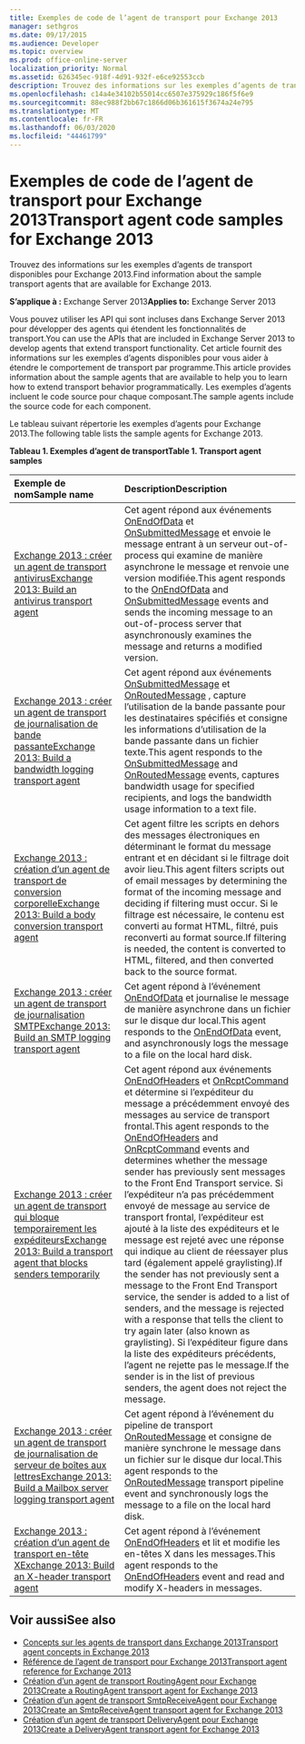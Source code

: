 ```yaml
---
title: Exemples de code de l’agent de transport pour Exchange 2013
manager: sethgros
ms.date: 09/17/2015
ms.audience: Developer
ms.topic: overview
ms.prod: office-online-server
localization_priority: Normal
ms.assetid: 626345ec-918f-4d91-932f-e6ce92553ccb
description: Trouvez des informations sur les exemples d’agents de transport disponibles pour Exchange 2013.
ms.openlocfilehash: c14a4e34102b55014cc6507e375929c186f5f6e9
ms.sourcegitcommit: 88ec988f2bb67c1866d06b361615f3674a24e795
ms.translationtype: MT
ms.contentlocale: fr-FR
ms.lasthandoff: 06/03/2020
ms.locfileid: "44461799"
---
```

# <a name="transport-agent-code-samples-for-exchange-2013"></a><span data-ttu-id="729cd-103">Exemples de code de l’agent de transport pour Exchange 2013</span><span class="sxs-lookup"><span data-stu-id="729cd-103">Transport agent code samples for Exchange 2013</span></span>

<span data-ttu-id="729cd-104">Trouvez des informations sur les exemples d’agents de transport disponibles pour Exchange 2013.</span><span class="sxs-lookup"><span data-stu-id="729cd-104">Find information about the sample transport agents that are available for Exchange 2013.</span></span>
  
<span data-ttu-id="729cd-105">**S’applique à :** Exchange Server 2013</span><span class="sxs-lookup"><span data-stu-id="729cd-105">**Applies to:** Exchange Server 2013</span></span>
  
<span data-ttu-id="729cd-106">Vous pouvez utiliser les API qui sont incluses dans Exchange Server 2013 pour développer des agents qui étendent les fonctionnalités de transport.</span><span class="sxs-lookup"><span data-stu-id="729cd-106">You can use the APIs that are included in Exchange Server 2013 to develop agents that extend transport functionality.</span></span> <span data-ttu-id="729cd-107">Cet article fournit des informations sur les exemples d’agents disponibles pour vous aider à étendre le comportement de transport par programme.</span><span class="sxs-lookup"><span data-stu-id="729cd-107">This article provides information about the sample agents that are available to help you to learn how to extend transport behavior programmatically.</span></span> <span data-ttu-id="729cd-108">Les exemples d’agents incluent le code source pour chaque composant.</span><span class="sxs-lookup"><span data-stu-id="729cd-108">The sample agents include the source code for each component.</span></span> 
  
<span data-ttu-id="729cd-109">Le tableau suivant répertorie les exemples d’agents pour Exchange 2013.</span><span class="sxs-lookup"><span data-stu-id="729cd-109">The following table lists the sample agents for Exchange 2013.</span></span>
  
<span data-ttu-id="729cd-110">**Tableau 1. Exemples d’agent de transport**</span><span class="sxs-lookup"><span data-stu-id="729cd-110">**Table 1. Transport agent samples**</span></span>

|<span data-ttu-id="729cd-111">**Exemple de nom**</span><span class="sxs-lookup"><span data-stu-id="729cd-111">**Sample name**</span></span>|<span data-ttu-id="729cd-112">**Description**</span><span class="sxs-lookup"><span data-stu-id="729cd-112">**Description**</span></span>|
|:-----|:-----|
|[<span data-ttu-id="729cd-113">Exchange 2013 : créer un agent de transport antivirus</span><span class="sxs-lookup"><span data-stu-id="729cd-113">Exchange 2013: Build an antivirus transport agent</span></span>](https://code.msdn.microsoft.com/Exchange/Exchange-2013-Build-an-6e544269) <br/> |<span data-ttu-id="729cd-114">Cet agent répond aux événements [OnEndOfData](https://msdn.microsoft.com/library/Microsoft.Exchange.Data.Transport.Smtp.SmtpReceiveAgent.OnEndOfData.aspx) et [OnSubmittedMessage](https://msdn.microsoft.com/library/Microsoft.Exchange.Data.Transport.Routing.RoutingAgent.OnSubmittedMessage.aspx) et envoie le message entrant à un serveur out-of-process qui examine de manière asynchrone le message et renvoie une version modifiée.</span><span class="sxs-lookup"><span data-stu-id="729cd-114">This agent responds to the [OnEndOfData](https://msdn.microsoft.com/library/Microsoft.Exchange.Data.Transport.Smtp.SmtpReceiveAgent.OnEndOfData.aspx) and [OnSubmittedMessage](https://msdn.microsoft.com/library/Microsoft.Exchange.Data.Transport.Routing.RoutingAgent.OnSubmittedMessage.aspx) events and sends the incoming message to an out-of-process server that asynchronously examines the message and returns a modified version.</span></span>  <br/> |
|[<span data-ttu-id="729cd-115">Exchange 2013 : créer un agent de transport de journalisation de bande passante</span><span class="sxs-lookup"><span data-stu-id="729cd-115">Exchange 2013: Build a bandwidth logging transport agent</span></span>](https://code.msdn.microsoft.com/Exchange/Exchange-2013-Build-a-d61a4aaa) <br/> |<span data-ttu-id="729cd-116">Cet agent répond aux événements [OnSubmittedMessage](https://msdn.microsoft.com/library/Microsoft.Exchange.Data.Transport.Routing.RoutingAgent.OnSubmittedMessage.aspx) et [OnRoutedMessage](https://msdn.microsoft.com/library/Microsoft.Exchange.Data.Transport.Routing.RoutingAgent.OnRoutedMessage.aspx) , capture l’utilisation de la bande passante pour les destinataires spécifiés et consigne les informations d’utilisation de la bande passante dans un fichier texte.</span><span class="sxs-lookup"><span data-stu-id="729cd-116">This agent responds to the [OnSubmittedMessage](https://msdn.microsoft.com/library/Microsoft.Exchange.Data.Transport.Routing.RoutingAgent.OnSubmittedMessage.aspx) and [OnRoutedMessage](https://msdn.microsoft.com/library/Microsoft.Exchange.Data.Transport.Routing.RoutingAgent.OnRoutedMessage.aspx) events, captures bandwidth usage for specified recipients, and logs the bandwidth usage information to a text file.</span></span>  <br/> |
|[<span data-ttu-id="729cd-117">Exchange 2013 : création d’un agent de transport de conversion corporelle</span><span class="sxs-lookup"><span data-stu-id="729cd-117">Exchange 2013: Build a body conversion transport agent</span></span>](https://code.msdn.microsoft.com/Exchange/Exchange-2013-Build-a-body-ed36ecb0) <br/> |<span data-ttu-id="729cd-118">Cet agent filtre les scripts en dehors des messages électroniques en déterminant le format du message entrant et en décidant si le filtrage doit avoir lieu.</span><span class="sxs-lookup"><span data-stu-id="729cd-118">This agent filters scripts out of email messages by determining the format of the incoming message and deciding if filtering must occur.</span></span> <span data-ttu-id="729cd-119">Si le filtrage est nécessaire, le contenu est converti au format HTML, filtré, puis reconverti au format source.</span><span class="sxs-lookup"><span data-stu-id="729cd-119">If filtering is needed, the content is converted to HTML, filtered, and then converted back to the source format.</span></span>  <br/> |
|[<span data-ttu-id="729cd-120">Exchange 2013 : créer un agent de transport de journalisation SMTP</span><span class="sxs-lookup"><span data-stu-id="729cd-120">Exchange 2013: Build an SMTP logging transport agent</span></span>](https://code.msdn.microsoft.com/Exchange/Exchange-2013-Build-an-fc23dc33) <br/> |<span data-ttu-id="729cd-121">Cet agent répond à l’événement [OnEndOfData](https://msdn.microsoft.com/library/Microsoft.Exchange.Data.Transport.Smtp.SmtpReceiveAgent.OnEndOfData.aspx) et journalise le message de manière asynchrone dans un fichier sur le disque dur local.</span><span class="sxs-lookup"><span data-stu-id="729cd-121">This agent responds to the [OnEndOfData](https://msdn.microsoft.com/library/Microsoft.Exchange.Data.Transport.Smtp.SmtpReceiveAgent.OnEndOfData.aspx) event, and asynchronously logs the message to a file on the local hard disk.</span></span>  <br/> |
|[<span data-ttu-id="729cd-122">Exchange 2013 : créer un agent de transport qui bloque temporairement les expéditeurs</span><span class="sxs-lookup"><span data-stu-id="729cd-122">Exchange 2013: Build a transport agent that blocks senders temporarily</span></span>](https://code.msdn.microsoft.com/Exchange/Exchange-2013-Build-a-52a767d8) <br/> |<span data-ttu-id="729cd-123">Cet agent répond aux événements [OnEndOfHeaders](https://msdn.microsoft.com/library/Microsoft.Exchange.Data.Transport.Smtp.SmtpReceiveAgent.OnEndOfHeaders.aspx) et [OnRcptCommand](https://msdn.microsoft.com/library/Microsoft.Exchange.Data.Transport.Smtp.SmtpReceiveAgent.OnRcptCommand.aspx) et détermine si l’expéditeur du message a précédemment envoyé des messages au service de transport frontal.</span><span class="sxs-lookup"><span data-stu-id="729cd-123">This agent responds to the [OnEndOfHeaders](https://msdn.microsoft.com/library/Microsoft.Exchange.Data.Transport.Smtp.SmtpReceiveAgent.OnEndOfHeaders.aspx) and [OnRcptCommand](https://msdn.microsoft.com/library/Microsoft.Exchange.Data.Transport.Smtp.SmtpReceiveAgent.OnRcptCommand.aspx) events and determines whether the message sender has previously sent messages to the Front End Transport service.</span></span> <span data-ttu-id="729cd-124">Si l’expéditeur n’a pas précédemment envoyé de message au service de transport frontal, l’expéditeur est ajouté à la liste des expéditeurs et le message est rejeté avec une réponse qui indique au client de réessayer plus tard (également appelé graylisting).</span><span class="sxs-lookup"><span data-stu-id="729cd-124">If the sender has not previously sent a message to the Front End Transport service, the sender is added to a list of senders, and the message is rejected with a response that tells the client to try again later (also known as graylisting).</span></span> <span data-ttu-id="729cd-125">Si l’expéditeur figure dans la liste des expéditeurs précédents, l’agent ne rejette pas le message.</span><span class="sxs-lookup"><span data-stu-id="729cd-125">If the sender is in the list of previous senders, the agent does not reject the message.</span></span>  <br/> |
|[<span data-ttu-id="729cd-126">Exchange 2013 : créer un agent de transport de journalisation de serveur de boîtes aux lettres</span><span class="sxs-lookup"><span data-stu-id="729cd-126">Exchange 2013: Build a Mailbox server logging transport agent</span></span>](https://code.msdn.microsoft.com/Exchange/Exchange-2013-Build-a-fc8632e5) <br/> |<span data-ttu-id="729cd-127">Cet agent répond à l’événement du pipeline de transport [OnRoutedMessage](https://msdn.microsoft.com/library/Microsoft.Exchange.Data.Transport.Routing.RoutingAgent.OnRoutedMessage.aspx) et consigne de manière synchrone le message dans un fichier sur le disque dur local.</span><span class="sxs-lookup"><span data-stu-id="729cd-127">This agent responds to the [OnRoutedMessage](https://msdn.microsoft.com/library/Microsoft.Exchange.Data.Transport.Routing.RoutingAgent.OnRoutedMessage.aspx) transport pipeline event and synchronously logs the message to a file on the local hard disk.</span></span>  <br/> |
|[<span data-ttu-id="729cd-128">Exchange 2013 : création d’un agent de transport en-tête X</span><span class="sxs-lookup"><span data-stu-id="729cd-128">Exchange 2013: Build an X-header transport agent</span></span>](https://code.msdn.microsoft.com/Exchange/Exchange-2013-Build-an-32f62f5a) <br/> |<span data-ttu-id="729cd-129">Cet agent répond à l’événement [OnEndOfHeaders](https://msdn.microsoft.com/library/Microsoft.Exchange.Data.Transport.Smtp.SmtpReceiveAgent.OnEndOfHeaders.aspx) et lit et modifie les en-têtes X dans les messages.</span><span class="sxs-lookup"><span data-stu-id="729cd-129">This agent responds to the [OnEndOfHeaders](https://msdn.microsoft.com/library/Microsoft.Exchange.Data.Transport.Smtp.SmtpReceiveAgent.OnEndOfHeaders.aspx) event and read and modify X-headers in messages.</span></span>  <br/> |
   
## <a name="see-also"></a><span data-ttu-id="729cd-130">Voir aussi</span><span class="sxs-lookup"><span data-stu-id="729cd-130">See also</span></span>

- [<span data-ttu-id="729cd-131">Concepts sur les agents de transport dans Exchange 2013</span><span class="sxs-lookup"><span data-stu-id="729cd-131">Transport agent concepts in Exchange 2013</span></span>](transport-agent-concepts-in-exchange-2013.md)    
- [<span data-ttu-id="729cd-132">Référence de l’agent de transport pour Exchange 2013</span><span class="sxs-lookup"><span data-stu-id="729cd-132">Transport agent reference for Exchange 2013</span></span>](transport-agent-reference-for-exchange-2013.md)    
- [<span data-ttu-id="729cd-133">Création d’un agent de transport RoutingAgent pour Exchange 2013</span><span class="sxs-lookup"><span data-stu-id="729cd-133">Create a RoutingAgent transport agent for Exchange 2013</span></span>](how-to-create-a-routingagent-transport-agent-for-exchange-2013.md)   
- [<span data-ttu-id="729cd-134">Création d’un agent de transport SmtpReceiveAgent pour Exchange 2013</span><span class="sxs-lookup"><span data-stu-id="729cd-134">Create an SmtpReceiveAgent transport agent for Exchange 2013</span></span>](how-to-create-an-smtpreceiveagent-transport-agent-for-exchange-2013.md)    
- [<span data-ttu-id="729cd-135">Création d’un agent de transport DeliveryAgent pour Exchange 2013</span><span class="sxs-lookup"><span data-stu-id="729cd-135">Create a DeliveryAgent transport agent for Exchange 2013</span></span>](how-to-create-a-deliveryagent-transport-agent-for-exchange-2013.md)
    

